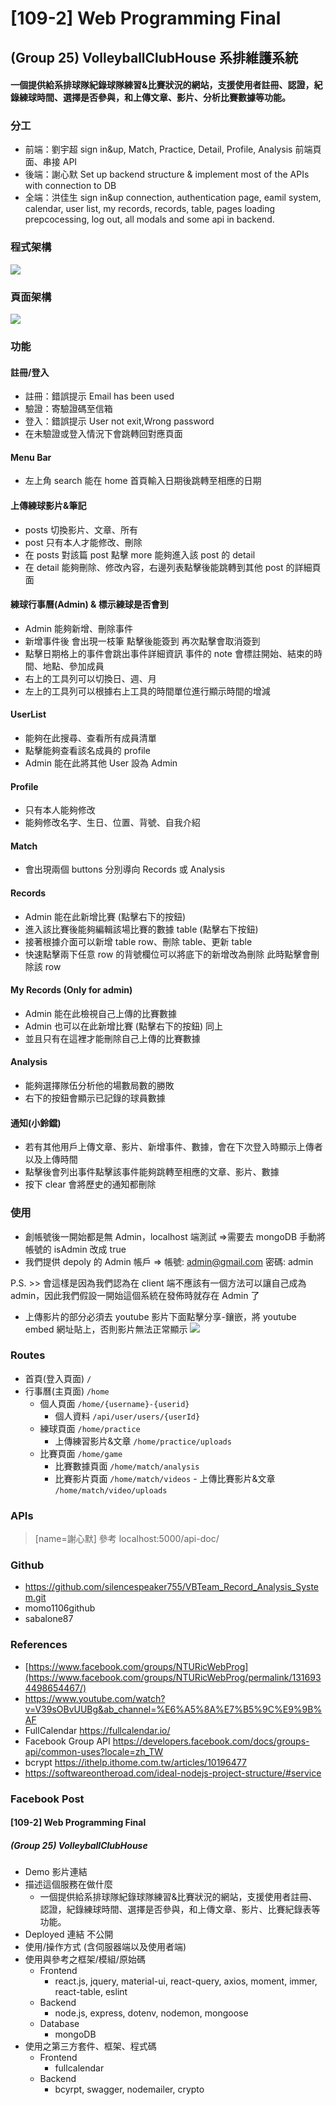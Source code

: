 # [109-2] Web Programming Final

## (Group 25) VolleyballClubHouse 系排維護系統

#### 一個提供給系排球隊紀錄球隊練習&比賽狀況的網站，支援使用者註冊、認證，紀錄練球時間、選擇是否參與，和上傳文章、影片、分析比賽數據等功能。

### 分工

- 前端：劉宇超
  sign in&up, Match, Practice, Detail, Profile, Analysis 前端頁面、串接 API
- 後端：謝心默
  Set up backend structure & implement most of the APIs with connection to DB
- 全端：洪佳生
  sign in&up connection, authentication page, eamil system, calendar, user list, my records, records, table, pages loading prepcocessing, log out, all modals and some api in backend.

### 程式架構

![](https://i.imgur.com/9llP0qw.png)

### 頁面架構

![](https://i.imgur.com/rkbOg6A.png)

### 功能

#### 註冊/登入

- 註冊：錯誤提示 Email has been used
- 驗證：寄驗證碼至信箱
- 登入：錯誤提示 User not exit,Wrong password
- 在未驗證或登入情況下會跳轉回對應頁面

#### Menu Bar

- 左上角 search 能在 home 首頁輸入日期後跳轉至相應的日期

#### 上傳練球影片&筆記

- posts 切換影片、文章、所有
- post 只有本人才能修改、刪除
- 在 posts 對該篇 post 點擊 more 能夠進入該 post 的 detail
- 在 detail 能夠刪除、修改內容，右邊列表點擊後能跳轉到其他 post 的詳細頁面

#### 練球行事曆(Admin) & 標示練球是否會到

- Admin 能夠新增、刪除事件
- 新增事件後 會出現一枝筆 點擊後能簽到 再次點擊會取消簽到
- 點擊日期格上的事件會跳出事件詳細資訊 事件的 note 會標註開始、結束的時間、地點、參加成員
- 右上的工具列可以切換日、週、月
- 左上的工具列可以根據右上工具的時間單位進行顯示時間的增減

#### UserList

- 能夠在此搜尋、查看所有成員清單
- 點擊能夠查看該名成員的 profile
- Admin 能在此將其他 User 設為 Admin

#### Profile

- 只有本人能夠修改
- 能夠修改名字、生日、位置、背號、自我介紹

#### Match

- 會出現兩個 buttons 分別導向 Records 或 Analysis

#### Records

- Admin 能在此新增比賽 (點擊右下的按鈕)
- 進入該比賽後能夠編輯該場比賽的數據 table (點擊右下按鈕)
- 接著根據介面可以新增 table row、刪除 table、更新 table
- 快速點擊兩下任意 row 的背號欄位可以將底下的新增改為刪除 此時點擊會刪除該 row

#### My Records (Only for admin)

- Admin 能在此檢視自己上傳的比賽數據
- Admin 也可以在此新增比賽 (點擊右下的按鈕) 同上
- 並且只有在這裡才能刪除自己上傳的比賽數據

#### Analysis

- 能夠選擇隊伍分析他的場數局數的勝敗
- 右下的按鈕會顯示已記錄的球員數據

#### 通知(小鈴鐺)

- 若有其他用戶上傳文章、影片、新增事件、數據，會在下次登入時顯示上傳者以及上傳時間
- 點擊後會列出事件點擊該事件能夠跳轉至相應的文章、影片、數據
- 按下 clear 會將歷史的通知都刪除

### 使用

- 創帳號後一開始都是無 Admin，localhost 端測試
  =>需要去 mongoDB 手動將帳號的 isAdmin 改成 true
- 我們提供 depoly 的 Admin 帳戶
  =>
       帳號: admin@gmail.com
       密碼: admin

P.S. >> 會這樣是因為我們認為在 client 端不應該有一個方法可以讓自己成為 admin，因此我們假設一開始這個系統在發佈時就存在 Admin 了

- 上傳影片的部分必須去 youtube 影片下面點擊分享-鑲嵌，將 youtube embed 網址貼上，否則影片無法正常顯示
  ![](https://i.imgur.com/w5op7En.png)

### Routes

- 首頁(登入頁面) `/`
- 行事曆(主頁面) `/home`
  - 個人頁面 `/home/{username}-{userid}`
    - 個人資料 `/api/user/users/{userId}`
  - 練球頁面 `/home/practice`
    - 上傳練習影片&文章 `/home/practice/uploads`
  - 比賽頁面 `/home/game`
    - 比賽數據頁面 `/home/match/analysis`
    - 比賽影片頁面 `/home/match/videos` - 上傳比賽影片&文章 `/home/match/video/uploads`

### APIs

> [name=謝心默] 參考 localhost:5000/api-doc/

### Github

- https://github.com/silencespeaker755/VBTeam_Record_Analysis_System.git
- momo1106github
- sabalone87

### References

- [https://www.facebook.com/groups/NTURicWebProg](https://www.facebook.com/groups/NTURicWebProg/permalink/1316934498654467/)
- https://www.youtube.com/watch?v=V39sOBvUUBg&ab_channel=%E6%A5%8A%E7%B5%9C%E9%9B%AF
- FullCalendar https://fullcalendar.io/
- Facebook Group API https://developers.facebook.com/docs/groups-api/common-uses?locale=zh_TW
- bcrypt https://ithelp.ithome.com.tw/articles/10196477
- https://softwareontheroad.com/ideal-nodejs-project-structure/#service

### Facebook Post

#### [109-2] Web Programming Final

##### (Group 25) VolleyballClubHouse

- Demo 影片連結
- 描述這個服務在做什麼
  - 一個提供給系排球隊紀錄球隊練習&比賽狀況的網站，支援使用者註冊、認證，紀錄練球時間、選擇是否參與，和上傳文章、影片、比賽紀錄表等功能。
- Deployed 連結 不公開
- 使用/操作方式 (含伺服器端以及使用者端)
- 使用與參考之框架/模組/原始碼
  - Frontend
    - react.js, jquery, material-ui, react-query, axios, moment, immer, react-table, eslint
  - Backend
    - node.js, express, dotenv, nodemon, mongoose
  - Database
    - mongoDB
- 使用之第三方套件、框架、程式碼
  - Frontend
    - fullcalendar
  - Backend
    - bcyrpt, swagger, nodemailer, crypto

